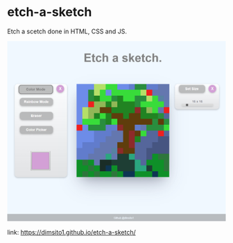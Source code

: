# etch-a-sketch
Etch a scetch done in HTML, CSS and JS.

![Etch a Sketch](new-etch-png-copy.png)

link: https://dimsito1.github.io/etch-a-sketch/
